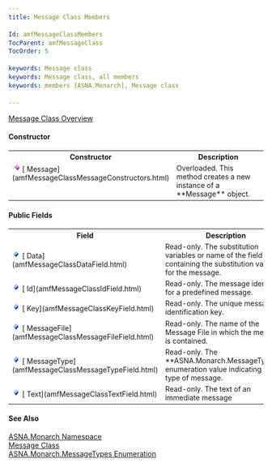 ```yaml
---
title: Message Class Members

Id: amfMessageClassMembers
TocParent: amfMessageClass
TocOrder: 5

keywords: Message class
keywords: Message class, all members
keywords: members [ASNA.Monarch], Message class

---
```


[Message Class Overview](amfMessageClass.html) 

#### Constructor
<table class="mytable" cellspacing="0" cellpadding="4" width="90%">
          <colgroup>
            <col width="30%" />
            <col width="70%" />
          </colgroup>
          <tr>
            <th>Constructor</th>
            <th>Description</th>
          </tr>
          <tr valign="top">
            <td><img height="16" alt="constructor" src="Images/Constructor.bmp" width="16" border="0" />
              [
            Message](amfMessageClassMessageConstructors.html)
            </td>
            <td>Overloaded. This method
          creates a new instance of a 
 **Message**  object.</td>
          </tr>
</table>

#### Public Fields
<table class="mytable" cellspacing="0" cellpadding="4" width="90%">
          <colgroup>
            <col width="30%" />
            <col width="70%" />
          </colgroup>
          <tr>
            <th>Field</th>
            <th>Description</th>
          </tr>
          <tr>
            <td><img height="16" alt="public field" src="Images/Field.bmp" width="16" border="0" />
              [
            Data](amfMessageClassDataField.html)
            </td>
            <td>Read-only.  The
          substitution variables or name of the field containing
          the substitution variables for the message.</td>
          </tr>
          <tr>
            <td><img height="16" alt="public field" src="Images/Field.bmp" width="16" border="0" />
              [
            Id](amfMessageClassIdField.html)
            </td>
            <td>Read-only.  The message identifier for a predefined message.</td>
          </tr>
          <tr>
            <td><img height="16" alt="public field" src="Images/Field.bmp" width="16" border="0" />
              [
            Key](amfMessageClassKeyField.html)
            </td>
            <td>Read-only.  The unique message identification key.</td>
          </tr>
          <tr>
            <td><img height="16" alt="public field" src="Images/Field.bmp" width="16" border="0" />
              [
            MessageFile](amfMessageClassMessageFileField.html)
            </td>
            <td>Read-only.  The name of
          the Message File in which the message is contained.</td>
          </tr>
          <tr>
            <td><img height="16" alt="public field" src="Images/Field.bmp" width="16" border="0" />
              [
            MessageType](amfMessageClassMessageTypeField.html)
            </td>
            <td>Read-only.  The 
 **ASNA.Monarch.MessageTypes**  enumeration
          value indicating the type of message.</td>
          </tr>
          <tr>
            <td><img height="16" alt="public field" src="Images/Field.bmp" width="16" border="0" />
              [
            Text](amfMessageClassTextField.html)
            </td>
            <td>Read-only. 
          The text of an immediate message</td>
          </tr>
</table>

#### See Also
[ASNA.Monarch Namespace](amfMonarchNamespace.html) <br /> [Message Class](amfMessageClass.html) <br />[ ASNA.Monarch.MessageTypes Enumeration](amfMessageTypesEnumeration.html)
